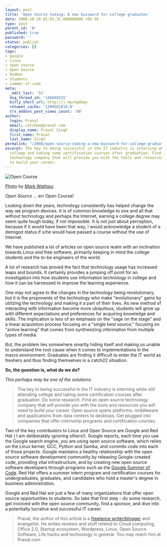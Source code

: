 ```yaml
---
layout: post
title: 'Open Source Coding: A new buzzword for college graduates'
date: 2008-10-26 01:01:35.000000000 +05:30
type: post
parent_id: '0'
published: true
password: ''
status: publish
categories: []
tags:
- google
- Linux
- open course
- Open Source
- RedHat
- Students
- summer-of-code
meta:
  _edit_last: '51'
  dsq_thread_id: '148668225'
  bitly_short_url: http://j.mp/kgUGqs
  retweet_cache: '1309561918:0'
  trx_addons_post_views_count: '68'
author:
  login: Praval
  email: catchme@praval.com
  display_name: Praval Singh
  first_name: Praval
  last_name: Singh
permalink: "/2008/open-source-coding-a-new-buzzword-for-college-graduates/"
excerpt: The key to being successful in the IT industry is interning while still attending
  college and taking some certification courses after graduation. Find an open source
  technology company that will provide you with the tools and resources you will need
  to build your career.
---
```

<div class="figure"><img src="{{ site.baseurl }}/assets/2008/10/open-course.jpg" alt="Open Course" />
<p class="credit"><abbr class="type" title="Photograph">Photo</abbr> by <cite><a href="http://www.flickr.com/photos/marcwathieu/2412755417/">Mark Wathieu</a></cite></p>
<p class="caption"><em>Open Source</em> ... err Open Course!</p>
</div>
<p><!--more--></p>
<p>Looking down the years, technology consistently has helped change the way we program devices. It is of common knowledge to one and all that without technology and perhaps the Internet, earning a college degree may seem quite tough today, if not impossible. It is not just about perception, because if it would have been that way, I would acknowledge a student of a demigod status if s/he would have passed a course without the use of Internet. </p>
<p>We have published a lot of articles on open source realm with an inclination towards Linux and free software, primarily keeping in mind the college students and the to-be engineers of the world.</p>
<p>A lot of research has proved the fact that technology usage has increased leaps and bounds. It certainly provides a jumping off point for an investigation into how students use information technology in college and how it can be harnessed to improve the learning experience. </p>
<p>One may not agree to the changes in the technology being revolutionary, but it is the proponents of the technology who make "evolutionary" gains by utilizing the technology and making it a part of their lives. As new method of interacting with information become more ubiquitous, students will grow up with different expectations and preferences for acquiring knowledge and skills. The implication is less of an emphasis on the "sage on the stage" and a linear acquisition process focusing on a "single best source," focusing on "active learning" that comes from synthesizing information from multiple types of media.</p>
<p>But, the problem lies somewhere smartly hiding itself and making us unable to understand the root cause when it comes to implementations in the macro environment. Graduates are finding it difficult to enter the IT world as freshers and thus finding themselves in a catch22 situation. </p>
<p><strong>So, the question is, what do we do?</strong></p>
<p><em>This perhaps may be one of the solutions:</em></p>
<blockquote><p>The key to being successful in the IT industry is interning while still attending college and taking some certification courses after graduation. Do some research. Find an open source technology company that will provide you with the tools and resources you will need to build your career. Open source spans platforms, middleware and applications from data centers to desktops. Get plugged into companies that offer internship programs and certification courses.</p></blockquote>
<p>Two of the key contributors to Linux and Open Source are Google and Red Hat ( I am deliberately ignoring others!). Google reports, each time you use the Google search engine, you are using open source software, which relies on the Linux kernel, GCC, Python and Samba, and commits code into each of those projects. Google maintains a healthy relationship with the open source software development community by releasing Google-created code, providing vital infrastructure, and by creating new open source software developers through programs such as the <a href="http://code.google.com/soc/2008">Google Summer of Code</a>. Red Hat offers a summer intern program and certification courses for undergraduates, graduates, and candidates who hold a master's degree in business administration.</p>
<p>Google and Red Hat are just a few of many organizations that offer open source opportunities to students. So take that first step - do some research, get involved with the open source community, find a sponsor, and dive into a potentially lucrative and successful IT career. </p>
<blockquote><p>Praval, the author of this article is a <a href="http://www.praval.com">freelance writer/blogger</a> and evangelist. He writes reviews and stuff related to Cloud computing, Office 2.0, Startup ecosystem, Wordpress, Linux, Open Source Software, Life hacks and technology in general. You may reach him at Praval.com</p></blockquote>

